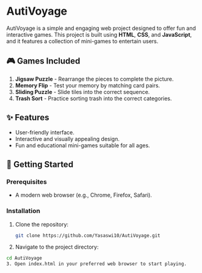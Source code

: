 # AutiVoyage

AutiVoyage is a simple and engaging web project designed to offer fun and interactive games. This project is built using **HTML**, **CSS**, and **JavaScript**, and it features a collection of mini-games to entertain users.  

## 🎮 Games Included  
1. **Jigsaw Puzzle** - Rearrange the pieces to complete the picture.  
2. **Memory Flip** - Test your memory by matching card pairs.  
3. **Sliding Puzzle** - Slide tiles into the correct sequence.  
4. **Trash Sort** - Practice sorting trash into the correct categories.  

## ✨ Features  
- User-friendly interface.  
- Interactive and visually appealing design.  
- Fun and educational mini-games suitable for all ages.

## 🚀 Getting Started  

### Prerequisites  
- A modern web browser (e.g., Chrome, Firefox, Safari).  

### Installation  
1. Clone the repository:  
   ```bash  
   git clone https://github.com/Yasaswi10/AutiVoyage.git  
2. Navigate to the project directory:
```bash
cd AutiVoyage
3. Open index.html in your preferred web browser to start playing.
